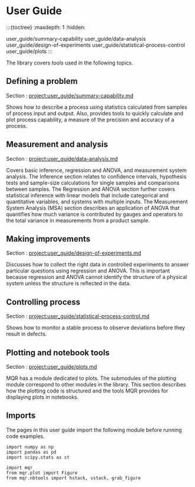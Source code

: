 User Guide
==========

:::{toctree}
:maxdepth: 1
:hidden:

user_guide/summary-capability
user_guide/data-analysis
user_guide/design-of-experiments
user_guide/statistical-process-control
user_guide/plots
:::

The library covers tools used in the following topics.

## Defining a problem
Section
: <project:user_guide/summary-capability.md>

Shows how to describe a process using statistics calculated from samples of process
input and output. Also, provides tools to quickly calculate and plot process capability,
a measure of the precision and accuracy of a process.


## Measurement and analysis
Section
: <project:user_guide/data-analysis.md>

Covers basic inference, regression and ANOVA, and measurement system analysis.
The Inference section relates to confidence intervals, hypothesis tests and
sample-size calculations for single samples and comparisons between samples.
The Regression and ANOVA section further covers statistical inference with
linear models that include categorical and quantitative variables,
and systems with multiple inputs.
The Measurement System Analysis (MSA) section describes an application of ANOVA
that quantifies how much variance is contributed by gauges and operators to the total variance in
measurements from a product sample.


## Making improvements
Section
: <project:user_guide/design-of-experiments.md>

Discusses how to collect the right data in controlled experiments
to answer particular questions using regression and ANOVA.
This is important because regression and ANOVA cannot identify
the structure of a physical system unless the structure is reflected in the data.


## Controlling process
Section
: <project:user_guide/statistical-process-control.md>

Shows how to monitor a stable process to observe deviations before they result in defects.


## Plotting and notebook tools
Section
: <project:user_guide/plots.md>

MQR has a module dedicated to plots.
The submodules of the plotting module correspond to other modules in the library.
This section describes how the plotting code is structured and
the tools MQR provides for displaying plots in notebooks.

## Imports

The pages in this user guide import the following module before running code examples.

```
import numpy as np
import pandas as pd
import scipy.stats as st

import mqr
from mqr.plot import Figure
from mqr.nbtools import hstack, vstack, grab_figure
```
